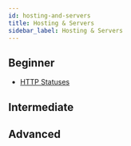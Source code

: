```yaml
---
id: hosting-and-servers
title: Hosting & Servers
sidebar_label: Hosting & Servers
---
```


## Beginner

- [HTTP Statuses](https://httpstatuses.com/ "HTTP Statuses")

## Intermediate

## Advanced
